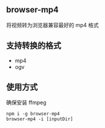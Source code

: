 ## browser-mp4

将视频转为浏览器兼容最好的 mp4 格式

## 支持转换的格式

- mp4
- ogv

## 使用方式

确保安装 ffmpeg

```
npm i -g browser-mp4
browser-mp4 -i [inputDir]
```
